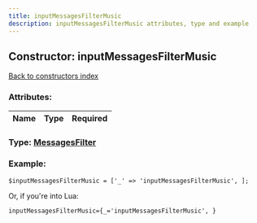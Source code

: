 ```yaml
---
title: inputMessagesFilterMusic
description: inputMessagesFilterMusic attributes, type and example
---
```

## Constructor: inputMessagesFilterMusic  
[Back to constructors index](index.md)



### Attributes:

| Name     |    Type       | Required |
|----------|:-------------:|---------:|



### Type: [MessagesFilter](../types/MessagesFilter.md)


### Example:

```
$inputMessagesFilterMusic = ['_' => 'inputMessagesFilterMusic', ];
```  

Or, if you're into Lua:  


```
inputMessagesFilterMusic={_='inputMessagesFilterMusic', }

```


